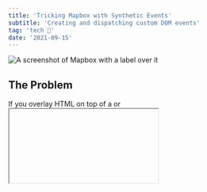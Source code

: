 ```yaml
---
title: 'Tricking Mapbox with Synthetic Events'
subtitle: 'Creating and dispatching custom DOM events'
tag: 'tech 🤖'
date: '2021-09-15'
---
```


![A screenshot of Mapbox with a label over it](/images/posts/tricking-mapbox-with-synthetic-events/mapbox-events.png 'A screenshot of a Codepen using Mapbox')

## The Problem

If you overlay HTML on top of a <canvas> or <iframe> element, that element will capture all of it's events, not passing any through to the <canvas> or <iframe> behind it. My team wanted users to be able to drag, pan, pinch and zoom on a Mapbox map (canvas) while hovered over overlayed <div> labels we created.

## Potential Solutions

**1. Map forwards gestures to overlayed <div>'s**
![A screenshot of Figma jamboard map to div brainstorm](/images/posts/tricking-mapbox-with-synthetic-events/map-label.png 'A screenshot of Figma jamboard')

We would remove all events from the <div> element using: **pointer-events: none**. Then, find the coordinates of the <div> within the Map/Canvas. Add event listeners on the map so that every time the mouse enters the <div>'s bounding box location, the relevant events would kick off. In our case, we made certain areas of the map opaque when hovered on a label.

\
The con of this solution were the expensive event listeners. Since we have to constantly track the position of the mouse and check if it was on our <div> labels, there was too much lag for this to be viable.

\
**2. The label captures hovers and clicks, while the map handles pan and zooms**
![A screenshot of Figma jamboard impossible brainstorm](/images/posts/tricking-mapbox-with-synthetic-events/impossible.png 'A screenshot of Figma jamboard')
It would be nice if we could have found a way to turn off some events, rather than all like with the _pointer-events: none_. However, from what we saw this was not possible.

## Our Solution

**The label forwards events to the map.**
![A screenshot of Figma jamboard label to map brainstorm](/images/posts/tricking-mapbox-with-synthetic-events/label-map.png 'A screenshot of Figma jamboard')

We create events within the label using the [Event Constructor](https://developer.mozilla.org/en-US/docs/Web/API/Event/Event) then dispatch them ON the <canvas>. We weren't sure if this would work, since we were relying on the [Mapbox api](https://docs.mapbox.com/mapbox-gl-js/api/) to pickup and naturally handle these custom events... but it did! The magic 🧙 is in this small snippet.

```jsx
const canvas = document.querySelector('#map');
const label = document.querySelector('#label');

label.addEventListener('mousedown', e => {
  let options = {
    pageX: e.pageX,
    pageY: e.pageY,
    clientX: e.clientX,
    clientY: e.clientY,
  };

  canvas.dispatchEvent(new MouseEvent('mousedown', options));
});
```

Find both the map and label from the DOM, add new event listener for mouse down to the label, dispatch a mouse event with the relevant fields to the canvas and 💥, you have drag panning on the map while mousedowned on a <div> external from the <canvas>.

\
Our full playground is [in this clickable link to the CodePen - link](https://codepen.io/doubles078/pen/gORMLVa).

## Bonus Complexity

One fun little learning 👨‍🎓 involved the _wheel_ event. We needed to force it to be a **passive** event on the DOM, overriding the browser's native handling of zooming into the screen when a user pinches their trackpad. This way when a user pinches-to-zoom while over a label the map handles the zoom into itself.

```jsx
const canvas = document.querySelector('#map');
const label = document.querySelector('#label');

label.addEventListener(
  'wheel',
  e => {
    // Need this to prevent browsers native zooming
    e.preventDefault();
    const syntheticEvent = new WheelEvent('wheel', {
      deltaY: e.deltaY,
      deltaX: e.deltaX,
      deltaZ: e.deltaZ,
      clientX: e.clientX,
      clientY: e.clientY,
    });
    canvas.dispatchEvent(syntheticEvent);

    // The tricky passive option - not sure if way to set this in React event handlers
  },
  { passive: false },
);
```
